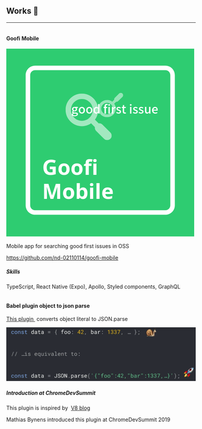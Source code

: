 ## Works 🎨

<hr />

<div class="grid">
  <div class="column">
    <h4>Goofi Mobile</h4>
    <div class="card">
      <div class="card-content">
        <img src="../../../common/images/goofi-icon.png" alt="goofi" class="goofi-img" />
        <p>Mobile app for searching good first issues in OSS</p>
        <p>
          <a href="https://github.com/nd-02110114/goofi-mobile/" target="_blank">
            https://github.com/nd-02110114/goofi-mobile
          </a>
        </p>
      </div>
      <div class="card-content">
        <h5>Skills</h5>
        <p>TypeScript, React Native (Expo), Apollo, Styled components, GraphQL</p>
      </div>
    </div>
  </div>
  <div class="column">
    <h4>Babel plugin object to json parse</h4>
    <div class="card">
      <div class="card-content">
        <p>
          <a href="https://github.com/nd-02110114/babel-plugin-object-to-json-parse" target="_blank">
            This plugin
          </a>
          &nbsp;converts object literal to JSON.parse
        </p>
        <img src="../../../common/images/object-to-json-parse.png" alt="object-to-json-parse" class="object-to-json-parse-img" />
      </div>
      <div class="card-content">
        <h5>Introduction at ChromeDevSummit</h5>
        <p> This plugin is inspired by&nbsp;
          <a href="https://v8.dev/blog/cost-of-javascript-2019#json" target="_blank">
            V8 blog
          </a>
        </p>
        <p>Mathias Bynens introduced this plugin at ChromeDevSummit 2019</p>
      </div>
    </div>
  </div>
</div>
